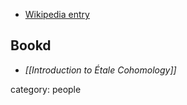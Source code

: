 
* [Wikipedia entry](http://de.wikipedia.org/wiki/Günter_Tamme)

## Bookd

* _[[Introduction to Étale Cohomology]]_

category: people

